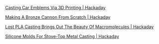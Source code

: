 [Casting Car Emblems Via 3D Printing | Hackaday](https://hackaday.com/2019/03/28/casting-car-emblems-via-3d-printing/)

[Making A Bronze Cannon From Scratch | Hackaday](https://hackaday.com/2019/10/27/making-a-bronze-cannon-from-scratch/)

[Lost PLA Casting Brings Out The Beauty Of Macromolecules | Hackaday](https://hackaday.com/2017/01/02/lost-pla-casting-brings-out-the-beauty-of-macromolecules/)

[Silicone Molds For Stove-Top Metal Casting | Hackaday](https://hackaday.com/2017/08/09/silicone-molds-for-stove-top-metal-casting/)
